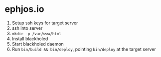 # ephjos.io

1. Setup ssh keys for target server
2. ssh into server
3. `mkdir -p /var/www/html`
3. Install blackholed
4. Start blackholed daemon
5. Run `bin/build && bin/deploy`, pointing `bin/deploy` at the target server

